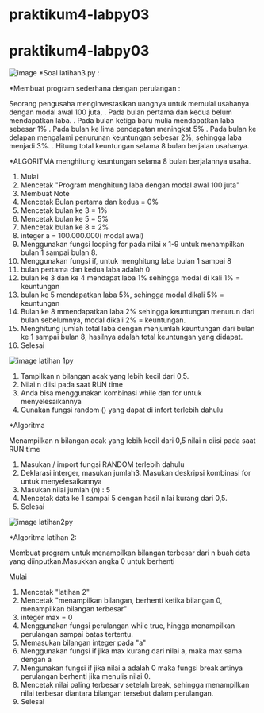 # praktikum4-labpy03
# praktikum4-labpy03
![image](https://user-images.githubusercontent.com/117070476/200161923-98adf46d-24cd-475a-b3ea-aa0bc9f1a45e.png)
*Soal latihan3.py :

*Membuat program sederhana dengan perulangan :

Seorang pengusaha menginvestasikan uangnya untuk memulai usahanya dengan modal awal 100 juta,
. Pada bulan pertama dan kedua belum mendapatkan laba.
. Pada bulan ketiga baru mulia mendapatkan laba sebesar 1%
. Pada bulan ke lima pendapatan meningkat 5%
. Pada bulan ke delapan mengalami penurunan keuntungan sebesar 2%, sehingga laba menjadi 3%.
. Hitung total keuntungan selama 8 bulan berjalan usahanya.

*ALGORITMA menghitung keuntungan selama 8 bulan berjalannya usaha.

1. Mulai
2. Mencetak "Program menghitung laba dengan modal awal 100 juta"
3. Membuat Note
4. Mencetak Bulan pertama dan kedua = 0%
5. Mencetak bulan ke 3 = 1%
6. Mencetak bulan ke 5 = 5%
7. Mencetak bulan ke 8 = 2%
8. integer a = 100.000.000( modal awal)
9.  Menggunakan fungsi looping for pada nilai x 1-9 untuk menampilkan bulan 1 sampai bulan 8.
10. Menggunakan fungsi if, untuk menghitung laba bulan 1 sampai 8
11. bulan pertama dan kedua laba adalah 0
12. bulan ke 3 dan ke 4 mendapat laba 1% sehingga modal di kali 1% = keuntungan
13. bulan ke 5 mendapatkan laba 5%, sehingga modal dikali 5% = keuntungan
14. Bulan ke 8 mmendapatkan laba 2% sehingga keuntungan menurun dari bulan sebelumnya, modal dikali 2% = keuntungan.
15. Menghitung jumlah total laba dengan menjumlah keuntungan dari bulan ke 1 sampai bulan 8, hasilnya adalah total keuntungan yang didapat.
16. Selesai







![image](https://user-images.githubusercontent.com/117070476/200162389-097cd55b-b3de-4ccd-bfc5-d5a6cf4f29ff.png)
latihan 1py
1. Tampilkan n bilangan acak yang lebih kecil dari 0,5.
2. Nilai n diisi pada saat RUN time
3. Anda bisa menggunakan kombinasi while dan for untuk menyelesaikannya
4. Gunakan fungsi random () yang dapat di infort terlebih dahulu

*Algoritma  

Menampilkan n bilangan acak yang lebih kecil dari 0,5 nilai n diisi pada saat RUN time

1. Masukan / import fungsi RANDOM terlebih dahulu
2. Deklarasi interger, masukan jumlah3. Masukan deskripsi kombinasi for untuk menyelesaikannya
3. Masukan nilai jumlah (n) : 5
4. Mencetak data ke 1 sampai 5 dengan hasil nilai kurang dari 0,5.
5. Selesai



![image](https://user-images.githubusercontent.com/117070476/200162637-ba3a9851-7429-4177-bc65-dfd511848e66.png)
latihan2py

*Algoritma latihan 2:

Membuat program untuk menampilkan bilangan terbesar dari n buah data yang diinputkan.Masukkan angka 0 untuk berhenti

Mulai
1. Mencetak "latihan 2"
2. Mencetak "menampilkan bilangan, berhenti ketika bilangan 0, menampilkan bilangan terbesar"
3. integer max = 0
4. Menggunakan fungsi perulangan while true, hingga menampilkan perulangan sampai batas tertentu.
5. Memasukan bilangan integer pada "a"
6. Menggunakan fungsi if jika max kurang dari nilai a, maka max sama dengan a
7. Mengunakan fungsi if jika nilai a adalah 0 maka fungsi break artinya perulangan berhenti jika menulis nilai 0.
8. Mencetak nilai paling terbesarv setelah break, sehingga menampilkan nilai terbesar diantara bilangan tersebut dalam perulangan.
9. Selesai




